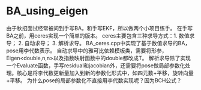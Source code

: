 # BA_using_eigen
由于秋招面试经常被问到手写BA，和手写EKF，所以做两个小项目练手。
在手写BA之前，用ceres实现一个简单的版本。
ceres主要包含三种求导方式：1. 数值求导； 2. 自动求导； 3. 解析求导。
BA_ceres.cpp中实现了基于数值求导的BA，pose用李代数表示。
自动求导中的雅可比依赖模板类，需要将形参，Eigen<double,n,n>以及指数映射函数中的double都改成T。
解析求导除了实现一个Evaluate函数，手写residual和jacobian外，还需要将pose做局部参数化处理。核心是将李代数更新量加入到新的参数化形式中，如四元数+平移，旋转向量+平移。
为什么pose的局部参数化不直接用李代数实现呢？因为BCH公式？



